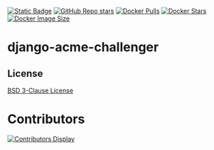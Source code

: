 [![Static Badge](https://img.shields.io/badge/GitHub-jcivitell-green?logo=github)](https://github.com/jcivitel/django-acme-challenger)
[![GitHub Repo stars](https://img.shields.io/github/stars/jcivitel/django-acme-challenger)](https://github.com/jcivitel/django-acme-challenger)
[![Docker Pulls](https://img.shields.io/docker/pulls/jcivitell/django-acme-challenger?logo=docker)](https://hub.docker.com/r/jcivitell/django-acme-challenger)
[![Docker Stars](https://img.shields.io/docker/stars/jcivitell/django-acme-challenger?logo=docker)](https://hub.docker.com/r/jcivitell/django-acme-challenger)
[![Docker Image Size](https://img.shields.io/docker/image-size/jcivitell/django-acme-challenger/latest?logo=docker)](https://hub.docker.com/r/jcivitell/django-acme-challenger)

# django-acme-challenger

## License

[BSD 3-Clause License](LICENSE)

# Contributors
[![Contributors Display](https://badges.pufler.dev/contributors/jcivitel/django-acme-challenger?size=50&padding=5&bots=false)](https://github.com/jcivitel/django-acme-challenger/graphs/contributors)
